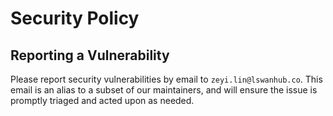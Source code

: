 # Security Policy

## Reporting a Vulnerability

Please report security vulnerabilities by email to `zeyi.lin@lswanhub.co`.
This email is an alias to a subset of our maintainers, and will ensure the issue is promptly triaged and acted upon as needed.